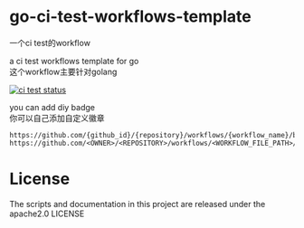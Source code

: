# go-ci-test-workflows-template  

一个ci test的workflow  

a ci test workflows template for go  
这个workflow主要针对golang

<p align="left">
  <a href="https://github.com/fight100year/go-ci-test-workflows-template"><img alt="ci test status" src="https://github.com/fight100year/go-ci-test-workflows-template/workflows/ci-test/badge.svg"></a>
</p>

you can add diy badge  
你可以自己添加自定义徽章

    https://github.com/{github_id}/{repository}/workflows/{workflow_name}/badge.svg
    https://github.com/<OWNER>/<REPOSITORY>/workflows/<WORKFLOW_FILE_PATH>/badge.svg

# License

The scripts and documentation in this project are released under the  apache2.0 LICENSE
